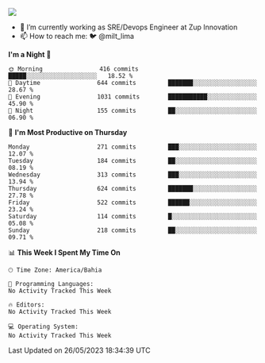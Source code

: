 ![](https://komarev.com/ghpvc/?username=miltlima&color=blue)
                 

- 🔭 I’m currently working as SRE/Devops Engineer at Zup Innovation
- 📫 How to reach me: 🐦 @milt_lima

<!--START_SECTION:waka-->
**I'm a Night 🦉** 

```text
🌞 Morning                416 commits         █████░░░░░░░░░░░░░░░░░░░░   18.52 % 
🌆 Daytime                644 commits         ███████░░░░░░░░░░░░░░░░░░   28.67 % 
🌃 Evening                1031 commits        ███████████░░░░░░░░░░░░░░   45.90 % 
🌙 Night                  155 commits         ██░░░░░░░░░░░░░░░░░░░░░░░   06.90 % 
```
📅 **I'm Most Productive on Thursday** 

```text
Monday                   271 commits         ███░░░░░░░░░░░░░░░░░░░░░░   12.07 % 
Tuesday                  184 commits         ██░░░░░░░░░░░░░░░░░░░░░░░   08.19 % 
Wednesday                313 commits         ███░░░░░░░░░░░░░░░░░░░░░░   13.94 % 
Thursday                 624 commits         ███████░░░░░░░░░░░░░░░░░░   27.78 % 
Friday                   522 commits         ██████░░░░░░░░░░░░░░░░░░░   23.24 % 
Saturday                 114 commits         █░░░░░░░░░░░░░░░░░░░░░░░░   05.08 % 
Sunday                   218 commits         ██░░░░░░░░░░░░░░░░░░░░░░░   09.71 % 
```


📊 **This Week I Spent My Time On** 

```text
🕑︎ Time Zone: America/Bahia

💬 Programming Languages: 
No Activity Tracked This Week

🔥 Editors: 
No Activity Tracked This Week

💻 Operating System: 
No Activity Tracked This Week
```


 Last Updated on 26/05/2023 18:34:39 UTC
<!--END_SECTION:waka-->
